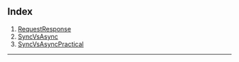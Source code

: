 
Index
-------------------------

1.	[RequestResponse](../main/RequestResponse.md)
2.	[SyncVsAsync](../main/SyncVsAsync.md)
2.	[SyncVsAsyncPractical](/tree/main/SyncVsAsyncPractical)
-------------------------
